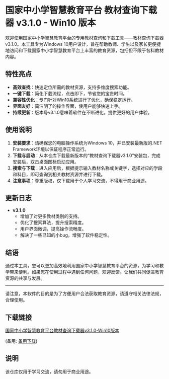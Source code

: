 # 国家中小学智慧教育平台 教材查询下载器 v3.1.0 - Win10 版本

欢迎使用国家中小学智慧教育平台的专用教材查询和下载工具——教材查询下载器v3.1.0。本工具专为Windows 10用户设计，旨在帮助教师、学生以及家长更便捷地访问和下载国家中小学智慧教育平台上丰富的教育资源，包括但不限于各科教材内容。

## 特性亮点

- **高效查找**：快速定位所需的教材资源，支持多维度搜索功能。
- **一键下载**：简化下载流程，点击即下，节省您的宝贵时间。
- **兼容性优化**：专门针对Win10系统进行了优化，确保稳定运行。
- **界面友好**：简洁明了的操作界面，使用户能够快速上手。
- **持续更新**：版本号v3.1.0意味着软件在不断进化，提供更好的用户体验。

## 使用说明

1. **安装要求**：请确保您的电脑操作系统为Windows 10，并已安装最新版的.NET Framework环境以保证程序正常运行。
2. **下载与启动**：从本仓库下载最新版本的“教材查询下载器v3.1.0”安装包，完成安装后，双击桌面图标启动应用。
3. **搜索与下载**：进入应用后，根据提示输入教材名称或关键字，选择对应的学段和科目，即可查询到相关教材资源并进行下载。
4. **注意事项**：尊重版权，仅下载用于个人学习交流，不得用于商业用途。

## 更新日志

- **v3.1.0**
    - 增加了对更多教材类别的支持。
    - 优化了搜索算法，提升搜索精度。
    - 用户界面微调，提高操作流畅度。
    - 解决了一些已知的小bug，增强了软件稳定性。

## 结语

通过本工具，您可以更加高效地利用国家中小学智慧教育平台的资源，为学习和教学带来便利。如果您在使用过程中遇到任何问题，欢迎反馈。让我们共同促进教育资源的共享与发展。

---

请注意，本软件的目的是为了方便用户合法获取教育资源，请遵守相关法律法规，合理使用。

## 下载链接
[国家中小学智慧教育平台教材查询下载器v3.1.0-Win10版本](https://pan.quark.cn/s/a10182a3503d) 

(备用: [备用下载](https://pan.baidu.com/s/1DzlE1A8SyHZckojJS1kYjA?pwd=1234))

## 说明

该仓库仅用于学习交流，请勿用于商业用途。
